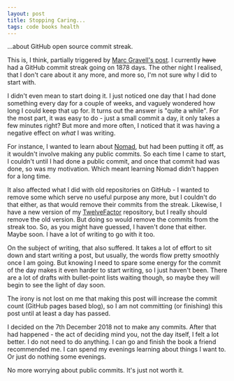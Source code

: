 ```yaml
---
layout: post
title: Stopping Caring...
tags: code books health
---
```


...about GitHub open source commit streak.

This is, I think, partially triggered by [Marc Gravell's post](https://blog.marcgravell.com/2018/12/a-thanksgiving-carol.html).  I currently ~~have~~ had a GitHub commit streak going on 1878 days.  The other night I realised, that I don't care about it any more, and more so, I'm not sure why I did to start with.

I didn't even mean to start doing it.  I just noticed one day that I had done something every day for a couple of weeks, and vaguely wondered how long I could keep that up for.  It turns out the answer is "quite a while".  For the most part, it was easy to do - just a small commit a day, it only takes a few minutes right?  But more and more often, I noticed that it was having a negative effect on _what_ I was writing.

For instance, I wanted to learn about [Nomad](https://www.nomadproject.io/), but had been putting it off, as it wouldn't involve making any public commits.  So each time I came to start, I couldn't until I had done a public commit, and once that commit had was done, so was my motivation.  Which meant learning Nomad didn't happen for a long time.

It also affected what I did with old repositories on GitHub -  I wanted to remove some which serve no useful purpose any more, but I couldn't do that either, as that would remove their commits from the streak.  Likewise, I have a new version of my [TwelveFactor](https://github.com/Pondidum/12factor-demo) repository, but I really should remove the old version. But doing so would remove the commits from the streak too.  So, as you might have guessed, I haven't done that either.  Maybe soon.  I have a lot of writing to go with it too.

On the subject of writing, that also suffered.  It takes a lot of effort to sit down and start writing a post, but usually, the words flow pretty smoothly once I am going.  But knowing I need to spare some energy for the commit of the day makes it even harder to start writing, so I just haven't been.  There are a lot of drafts with bullet-point lists waiting though, so maybe they will begin to see the light of day soon.

The irony is not lost on me that making this post will increase the commit count (GitHub pages based blog), so I am not committing (or finishing) this post until at least a day has passed.

I decided on the 7th December 2018 not to make any commits.  After that had happened - the act of deciding mind you, not the day itself, I felt a lot better.  I do not need to do anything. I can go and finish the book a friend recommended me.  I can spend my evenings learning about things I want to.  Or just do nothing some evenings.

No more worrying about public commits.  It's just not worth it.
